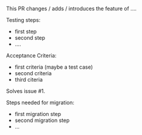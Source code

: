 This PR changes / adds / introduces the feature of ....

Testing steps:
- first step
- second step
- ....

Acceptance Criteria:
- first criteria (maybe a test case)
- second criteria
- third citeria

Solves issue #1.

Steps needed for migration:
- first migration step
- second migration step
- ...
